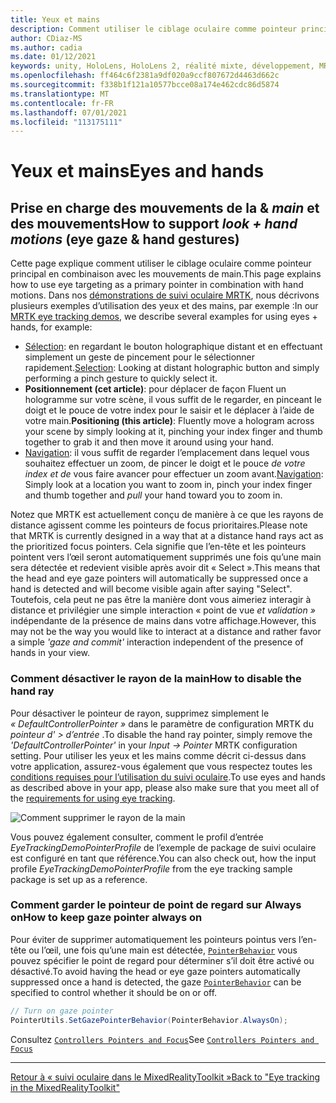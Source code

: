 ```yaml
---
title: Yeux et mains
description: Comment utiliser le ciblage oculaire comme pointeur principal en combinaison avec les mouvements de main dans MRTK
author: CDiaz-MS
ms.author: cadia
ms.date: 01/12/2021
keywords: unity, HoloLens, HoloLens 2, réalité mixte, développement, MRTK, EyeTracking,
ms.openlocfilehash: ff464c6f2381a9df020a9ccf807672d4463d662c
ms.sourcegitcommit: f338b1f121a10577bcce08a174e462cdc86d5874
ms.translationtype: MT
ms.contentlocale: fr-FR
ms.lasthandoff: 07/01/2021
ms.locfileid: "113175111"
---
```

# <a name="eyes-and-hands"></a><span data-ttu-id="a1099-104">Yeux et mains</span><span class="sxs-lookup"><span data-stu-id="a1099-104">Eyes and hands</span></span>

## <a name="how-to-support-_look--hand-motions_-eye-gaze--hand-gestures"></a><span data-ttu-id="a1099-105">Prise en charge des mouvements de la & _main_ et des mouvements</span><span class="sxs-lookup"><span data-stu-id="a1099-105">How to support _look + hand motions_ (eye gaze & hand gestures)</span></span>

<span data-ttu-id="a1099-106">Cette page explique comment utiliser le ciblage oculaire comme pointeur principal en combinaison avec les mouvements de main.</span><span class="sxs-lookup"><span data-stu-id="a1099-106">This page explains how to use eye targeting as a primary pointer in combination with hand motions.</span></span>
<span data-ttu-id="a1099-107">Dans nos [démonstrations de suivi oculaire MRTK](../../example-scenes/eye-tracking-examples-overview.md), nous décrivons plusieurs exemples d’utilisation des yeux et des mains, par exemple :</span><span class="sxs-lookup"><span data-stu-id="a1099-107">In our [MRTK eye tracking demos](../../example-scenes/eye-tracking-examples-overview.md), we describe several examples for using eyes + hands, for example:</span></span>

- <span data-ttu-id="a1099-108">[Sélection](eye-tracking-target-selection.md): en regardant le bouton holographique distant et en effectuant simplement un geste de pincement pour le sélectionner rapidement.</span><span class="sxs-lookup"><span data-stu-id="a1099-108">[Selection](eye-tracking-target-selection.md): Looking at distant holographic button and simply performing a pinch gesture to quickly select it.</span></span>
- <span data-ttu-id="a1099-109">**Positionnement (cet article)**: pour déplacer de façon Fluent un hologramme sur votre scène, il vous suffit de le regarder, en pinceant le doigt et le pouce de votre index pour le saisir et le déplacer à l’aide de votre main.</span><span class="sxs-lookup"><span data-stu-id="a1099-109">**Positioning (this article)**: Fluently move a hologram across your scene by simply looking at it, pinching your index finger and thumb together to grab it and then move it around using your hand.</span></span>
- <span data-ttu-id="a1099-110">[Navigation](eye-tracking-navigation.md): il vous suffit de regarder l’emplacement dans lequel vous souhaitez effectuer un zoom, de pincer le doigt et le pouce _de votre index et de_ vous faire avancer pour effectuer un zoom avant.</span><span class="sxs-lookup"><span data-stu-id="a1099-110">[Navigation](eye-tracking-navigation.md): Simply look at a location you want to zoom in, pinch your index finger and thumb together and _pull_ your hand toward you to zoom in.</span></span>

<span data-ttu-id="a1099-111">Notez que MRTK est actuellement conçu de manière à ce que les rayons de distance agissent comme les pointeurs de focus prioritaires.</span><span class="sxs-lookup"><span data-stu-id="a1099-111">Please note that MRTK is currently designed in a way that at a distance hand rays act as the prioritized focus pointers.</span></span>
<span data-ttu-id="a1099-112">Cela signifie que l’en-tête et les pointeurs pointent vers l’œil seront automatiquement supprimés une fois qu’une main sera détectée et redevient visible après avoir dit « Select ».</span><span class="sxs-lookup"><span data-stu-id="a1099-112">This means that the head and eye gaze pointers will automatically be suppressed once a hand is detected and will become visible again after saying "Select".</span></span>
<span data-ttu-id="a1099-113">Toutefois, cela peut ne pas être la manière dont vous aimeriez interagir à distance et privilégier une simple interaction « point de vue _et validation »_ indépendante de la présence de mains dans votre affichage.</span><span class="sxs-lookup"><span data-stu-id="a1099-113">However, this may not be the way you would like to interact at a distance and rather favor a simple _'gaze and commit'_ interaction independent of the presence of hands in your view.</span></span>

### <a name="how-to-disable-the-hand-ray"></a><span data-ttu-id="a1099-114">Comment désactiver le rayon de la main</span><span class="sxs-lookup"><span data-stu-id="a1099-114">How to disable the hand ray</span></span>

<span data-ttu-id="a1099-115">Pour désactiver le pointeur de rayon, supprimez simplement le _« DefaultControllerPointer »_ dans le paramètre de configuration MRTK du _pointeur d' > d’entrée_ .</span><span class="sxs-lookup"><span data-stu-id="a1099-115">To disable the hand ray pointer, simply remove the _'DefaultControllerPointer'_ in your _Input -> Pointer_ MRTK configuration setting.</span></span>
<span data-ttu-id="a1099-116">Pour utiliser les yeux et les mains comme décrit ci-dessus dans votre application, assurez-vous également que vous respectez toutes les [conditions requises pour l’utilisation du suivi oculaire](eye-tracking-basic-setup.md).</span><span class="sxs-lookup"><span data-stu-id="a1099-116">To use eyes and hands as described above in your app, please also make sure that you meet all of the [requirements for using eye tracking](eye-tracking-basic-setup.md).</span></span>

![Comment supprimer le rayon de la main](../../images/eye-tracking/mrtk_setup_removehandray.jpg)

<span data-ttu-id="a1099-118">Vous pouvez également consulter, comment le profil d’entrée _EyeTrackingDemoPointerProfile_ de l’exemple de package de suivi oculaire est configuré en tant que référence.</span><span class="sxs-lookup"><span data-stu-id="a1099-118">You can also check out, how the input profile _EyeTrackingDemoPointerProfile_ from the eye tracking sample package is set up as a reference.</span></span>

### <a name="how-to-keep-gaze-pointer-always-on"></a><span data-ttu-id="a1099-119">Comment garder le pointeur de point de regard sur Always on</span><span class="sxs-lookup"><span data-stu-id="a1099-119">How to keep gaze pointer always on</span></span>

<span data-ttu-id="a1099-120">Pour éviter de supprimer automatiquement les pointeurs pointus vers l’en-tête ou l’œil, une fois qu’une main est détectée, [`PointerBehavior`](xref:Microsoft.MixedReality.Toolkit.Input.PointerBehavior) vous pouvez spécifier le point de regard pour déterminer s’il doit être activé ou désactivé.</span><span class="sxs-lookup"><span data-stu-id="a1099-120">To avoid having the head or eye gaze pointers automatically suppressed once a hand is detected, the gaze [`PointerBehavior`](xref:Microsoft.MixedReality.Toolkit.Input.PointerBehavior) can be specified to control whether it should be on or off.</span></span>

```c#
// Turn on gaze pointer
PointerUtils.SetGazePointerBehavior(PointerBehavior.AlwaysOn);
```

<span data-ttu-id="a1099-121">Consultez [`Controllers Pointers and Focus`](../../../architecture/controllers-pointers-and-focus.md)</span><span class="sxs-lookup"><span data-stu-id="a1099-121">See [`Controllers Pointers and Focus`](../../../architecture/controllers-pointers-and-focus.md)</span></span>

---
[<span data-ttu-id="a1099-122">Retour à « suivi oculaire dans le MixedRealityToolkit »</span><span class="sxs-lookup"><span data-stu-id="a1099-122">Back to "Eye tracking in the MixedRealityToolkit"</span></span>](eye-tracking-main.md)
